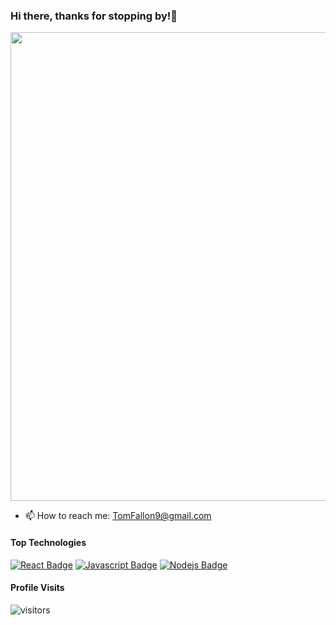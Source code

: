 ### Hi there, thanks for stopping by!👋


<p><img src="assets/boats.gif"width="750"/></p>

- 📫 How to reach me: TomFallon9@gmail.com

#### Top Technologies


[![React Badge](https://img.shields.io/badge/-React-61DBFB?style=for-the-badge&labelColor=black&logo=react&logoColor=61DBFB)](#) [![Javascript Badge](https://img.shields.io/badge/-Javascript-F0DB4F?style=for-the-badge&labelColor=black&logo=javascript&logoColor=F0DB4F)](#) [![Nodejs Badge](https://img.shields.io/badge/-Nodejs-3C873A?style=for-the-badge&labelColor=black&logo=node.js&logoColor=3C873A)](#)


#### Profile Visits 

![visitors](https://visitor-badge.glitch.me/badge?page_id=TomFallon9.TomFallon9)
